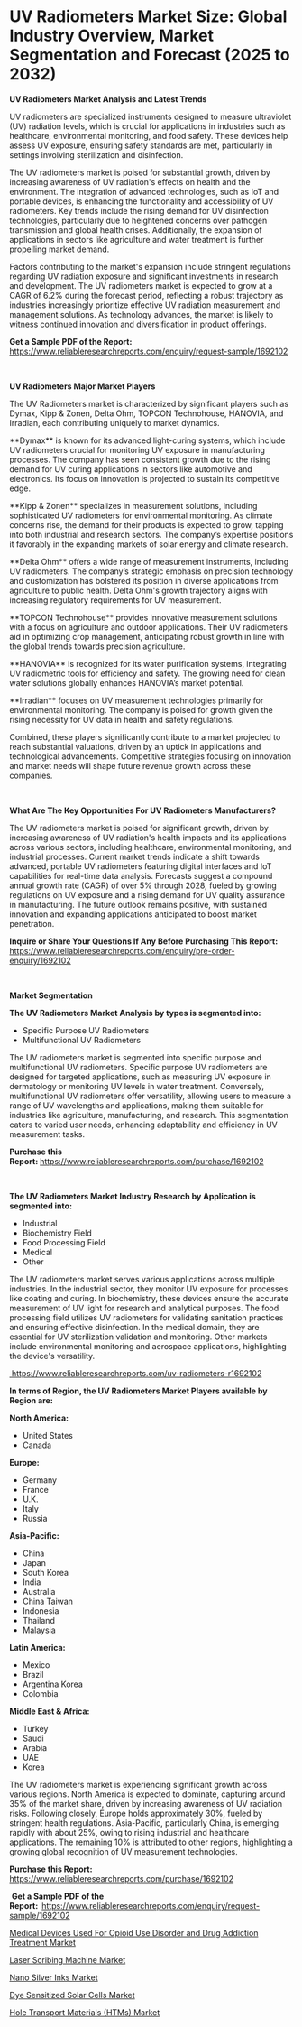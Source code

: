 <p><h1>UV Radiometers Market Size: Global Industry Overview, Market Segmentation and Forecast (2025 to 2032)</h1></p><p><strong>UV Radiometers Market Analysis and Latest Trends</strong></p>
<p><p>UV radiometers are specialized instruments designed to measure ultraviolet (UV) radiation levels, which is crucial for applications in industries such as healthcare, environmental monitoring, and food safety. These devices help assess UV exposure, ensuring safety standards are met, particularly in settings involving sterilization and disinfection.</p><p>The UV radiometers market is poised for substantial growth, driven by increasing awareness of UV radiation's effects on health and the environment. The integration of advanced technologies, such as IoT and portable devices, is enhancing the functionality and accessibility of UV radiometers. Key trends include the rising demand for UV disinfection technologies, particularly due to heightened concerns over pathogen transmission and global health crises. Additionally, the expansion of applications in sectors like agriculture and water treatment is further propelling market demand.</p><p>Factors contributing to the market's expansion include stringent regulations regarding UV radiation exposure and significant investments in research and development. The UV radiometers market is expected to grow at a CAGR of 6.2% during the forecast period, reflecting a robust trajectory as industries increasingly prioritize effective UV radiation measurement and management solutions. As technology advances, the market is likely to witness continued innovation and diversification in product offerings.</p></p>
<p><strong>Get a Sample PDF of the Report:&nbsp;</strong> <a href="https://www.reliableresearchreports.com/enquiry/request-sample/1692102?utm_campaign=36&utm_medium=2&utm_source=Github&utm_content=ia&utm_term=07012025&utm_id=uv-radiometers">https://www.reliableresearchreports.com/enquiry/request-sample/1692102</a></p>
<p>&nbsp;</p>
<p><strong>UV Radiometers Major Market Players</strong></p>
<p><p>The UV Radiometers market is characterized by significant players such as Dymax, Kipp & Zonen, Delta Ohm, TOPCON Technohouse, HANOVIA, and Irradian, each contributing uniquely to market dynamics.</p><p>**Dymax** is known for its advanced light-curing systems, which include UV radiometers crucial for monitoring UV exposure in manufacturing processes. The company has seen consistent growth due to the rising demand for UV curing applications in sectors like automotive and electronics. Its focus on innovation is projected to sustain its competitive edge.</p><p>**Kipp & Zonen** specializes in measurement solutions, including sophisticated UV radiometers for environmental monitoring. As climate concerns rise, the demand for their products is expected to grow, tapping into both industrial and research sectors. The company’s expertise positions it favorably in the expanding markets of solar energy and climate research.</p><p>**Delta Ohm** offers a wide range of measurement instruments, including UV radiometers. The company’s strategic emphasis on precision technology and customization has bolstered its position in diverse applications from agriculture to public health. Delta Ohm's growth trajectory aligns with increasing regulatory requirements for UV measurement.</p><p>**TOPCON Technohouse** provides innovative measurement solutions with a focus on agriculture and outdoor applications. Their UV radiometers aid in optimizing crop management, anticipating robust growth in line with the global trends towards precision agriculture.</p><p>**HANOVIA** is recognized for its water purification systems, integrating UV radiometric tools for efficiency and safety. The growing need for clean water solutions globally enhances HANOVIA’s market potential.</p><p>**Irradian** focuses on UV measurement technologies primarily for environmental monitoring. The company is poised for growth given the rising necessity for UV data in health and safety regulations.</p><p>Combined, these players significantly contribute to a market projected to reach substantial valuations, driven by an uptick in applications and technological advancements. Competitive strategies focusing on innovation and market needs will shape future revenue growth across these companies.</p></p>
<p>&nbsp;</p>
<p><strong>What Are The Key Opportunities For UV Radiometers Manufacturers?</strong></p>
<p><p>The UV radiometers market is poised for significant growth, driven by increasing awareness of UV radiation's health impacts and its applications across various sectors, including healthcare, environmental monitoring, and industrial processes. Current market trends indicate a shift towards advanced, portable UV radiometers featuring digital interfaces and IoT capabilities for real-time data analysis. Forecasts suggest a compound annual growth rate (CAGR) of over 5% through 2028, fueled by growing regulations on UV exposure and a rising demand for UV quality assurance in manufacturing. The future outlook remains positive, with sustained innovation and expanding applications anticipated to boost market penetration.</p></p>
<p><strong>Inquire or Share Your Questions If Any Before Purchasing This Report:</strong> <a href="https://www.reliableresearchreports.com/enquiry/pre-order-enquiry/1692102?utm_campaign=36&utm_medium=2&utm_source=Github&utm_content=ia&utm_term=07012025&utm_id=uv-radiometers">https://www.reliableresearchreports.com/enquiry/pre-order-enquiry/1692102</a></p>
<p>&nbsp;</p>
<p><strong>Market Segmentation</strong></p>
<p><strong>The UV Radiometers Market Analysis by types is segmented into:</strong></p>
<p><ul><li>Specific Purpose UV Radiometers</li><li>Multifunctional UV Radiometers</li></ul></p>
<p><p>The UV radiometers market is segmented into specific purpose and multifunctional UV radiometers. Specific purpose UV radiometers are designed for targeted applications, such as measuring UV exposure in dermatology or monitoring UV levels in water treatment. Conversely, multifunctional UV radiometers offer versatility, allowing users to measure a range of UV wavelengths and applications, making them suitable for industries like agriculture, manufacturing, and research. This segmentation caters to varied user needs, enhancing adaptability and efficiency in UV measurement tasks.</p></p>
<p><strong>Purchase this Report:&nbsp;</strong><a href="https://www.reliableresearchreports.com/purchase/1692102?utm_campaign=36&utm_medium=2&utm_source=Github&utm_content=ia&utm_term=07012025&utm_id=uv-radiometers">https://www.reliableresearchreports.com/purchase/1692102</a></p>
<p>&nbsp;</p>
<p><strong>The UV Radiometers Market Industry Research by Application is segmented into:</strong></p>
<p><ul><li>Industrial</li><li>Biochemistry Field</li><li>Food Processing Field</li><li>Medical</li><li>Other</li></ul></p>
<p><p>The UV radiometers market serves various applications across multiple industries. In the industrial sector, they monitor UV exposure for processes like coating and curing. In biochemistry, these devices ensure the accurate measurement of UV light for research and analytical purposes. The food processing field utilizes UV radiometers for validating sanitation practices and ensuring effective disinfection. In the medical domain, they are essential for UV sterilization validation and monitoring. Other markets include environmental monitoring and aerospace applications, highlighting the device's versatility.</p></p>
<p><a href="https://www.reliableresearchreports.com/uv-radiometers-r1692102?utm_campaign=36&utm_medium=2&utm_source=Github&utm_content=ia&utm_term=07012025&utm_id=uv-radiometers">&nbsp;https://www.reliableresearchreports.com/uv-radiometers-r1692102</a></p>
<p><strong>In terms of Region, the UV Radiometers Market Players available by Region are:</strong></p>
<p>
    <p> <strong> North America: </strong>
        <ul>
            <li>United States</li>
            <li>Canada</li>
        </ul>
        </p> 
    <p> <strong> Europe: </strong>
        <ul>
            <li>Germany</li>
            <li>France</li>
            <li>U.K.</li>
            <li>Italy</li>
            <li>Russia</li>
        </ul>
        </p> 
    <p> <strong> Asia-Pacific: </strong>
        <ul>
            <li>China</li>
            <li>Japan</li>
            <li>South Korea</li>
            <li>India</li>
            <li>Australia</li>
            <li>China Taiwan</li>
            <li>Indonesia</li>
            <li>Thailand</li>
            <li>Malaysia</li>
        </ul>
        </p> 
    <p> <strong> Latin America: </strong>
        <ul>
            <li>Mexico</li>
            <li>Brazil</li>
            <li>Argentina Korea</li>
            <li>Colombia</li>
        </ul>
        </p> 
    <p> <strong> Middle East & Africa: </strong>
        <ul>
            <li>Turkey</li>
            <li>Saudi</li>
            <li>Arabia</li>
            <li>UAE</li>
            <li>Korea</li>
        </ul>
    </p>
    </p>
<p><p>The UV radiometers market is experiencing significant growth across various regions. North America is expected to dominate, capturing around 35% of the market share, driven by increasing awareness of UV radiation risks. Following closely, Europe holds approximately 30%, fueled by stringent health regulations. Asia-Pacific, particularly China, is emerging rapidly with about 25%, owing to rising industrial and healthcare applications. The remaining 10% is attributed to other regions, highlighting a growing global recognition of UV measurement technologies.</p></p>
<p><strong>Purchase this Report: </strong><a href="https://www.reliableresearchreports.com/purchase/1692102?utm_campaign=36&utm_medium=2&utm_source=Github&utm_content=ia&utm_term=07012025&utm_id=uv-radiometers">https://www.reliableresearchreports.com/purchase/1692102</a></p>
<p>&nbsp;<strong>Get a Sample PDF of the Report:&nbsp;&nbsp;</strong><a href="https://www.reliableresearchreports.com/enquiry/request-sample/1692102?utm_campaign=36&utm_medium=2&utm_source=Github&utm_content=ia&utm_term=07012025&utm_id=uv-radiometers">https://www.reliableresearchreports.com/enquiry/request-sample/1692102</a></p>
<p><strong></strong></p>
<p><p><a href="https://github.com/tamvrosiya/Market-Research-Report-List-6/blob/main/medical-devices-used-for-opioid-use-disorder-and-drug-addiction-treatment-market.md?utm_campaign=36&utm_medium=2&utm_source=Github&utm_content=ia&utm_term=07012025&utm_id=uv-radiometers">Medical Devices Used For Opioid Use Disorder and Drug Addiction Treatment Market</a></p><p><a href="https://github.com/dierdrecrichton210/Market-Research-Report-List-1/blob/main/laser-scribing-machine-market.md?utm_campaign=36&utm_medium=2&utm_source=Github&utm_content=ia&utm_term=07012025&utm_id=uv-radiometers">Laser Scribing Machine Market</a></p><p><a href="https://github.com/SanjidaKhan901/Market-Research-Report-List-1/blob/main/nano-silver-inks-market.md?utm_campaign=36&utm_medium=2&utm_source=Github&utm_content=ia&utm_term=07012025&utm_id=uv-radiometers">Nano Silver Inks Market</a></p><p><a href="https://github.com/cheryjhonson/Market-Research-Report-List-1/blob/main/dye-sensitized-solar-cells-market.md?utm_campaign=36&utm_medium=2&utm_source=Github&utm_content=ia&utm_term=07012025&utm_id=uv-radiometers">Dye Sensitized Solar Cells Market</a></p><p><a href="https://github.com/AngelaWalsh696/Market-Research-Report-List-1/blob/main/hole-transport-materials-htms-market.md?utm_campaign=36&utm_medium=2&utm_source=Github&utm_content=ia&utm_term=07012025&utm_id=uv-radiometers">Hole Transport Materials (HTMs) Market</a></p></p>